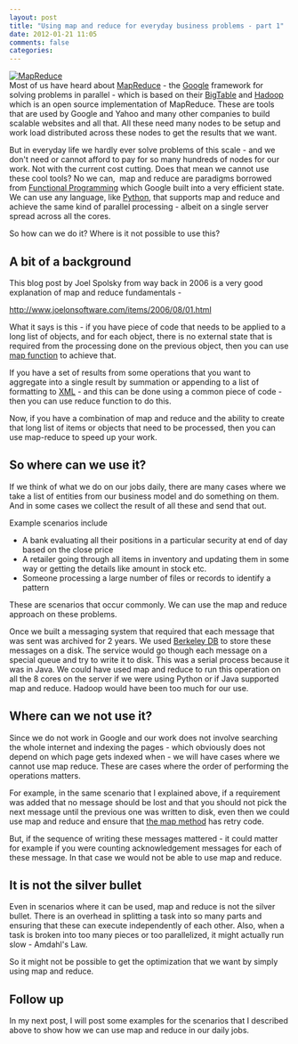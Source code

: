 ```yaml
---
layout: post
title: "Using map and reduce for everyday business problems - part 1"
date: 2012-01-21 11:05
comments: false
categories:
---
```


<div class="mceTemp"><a href="http://www.flickr.com/photos/26672996@N07/4861146813"><img class="zemanta-img-inserted zemanta-img-configured" title="MapReduce" src="http://farm5.static.flickr.com/4119/4861146813_c915e6639e_m.jpg" alt="MapReduce" /></a></div>
Most of us have heard about <a class="zem_slink" title="MapReduce" href="http://en.wikipedia.org/wiki/MapReduce" rel="wikipedia">MapReduce</a> - the <a class="zem_slink" title="Google" href="http://google.com" rel="homepage">Google</a> framework for solving problems in parallel - which is based on their <a class="zem_slink" title="BigTable" href="http://en.wikipedia.org/wiki/BigTable" rel="wikipedia">BigTable</a> and <a class="zem_slink" title="Hadoop" href="http://hadoop.apache.org/" rel="homepage">Hadoop</a> which is an open source implementation of MapReduce. These are tools that are used by Google and Yahoo and many other companies to build scalable websites and all that. All these need many nodes to be setup and work load distributed across these nodes to get the results that we want.

But in everyday life we hardly ever solve problems of this scale - and we don't need or cannot afford to pay for so many hundreds of nodes for our work. Not with the current cost cutting. Does that mean we cannot use these cool tools? No we can,  map and reduce are paradigms borrowed from <a class="zem_slink" title="Functional programming" href="http://en.wikipedia.org/wiki/Functional_programming" rel="wikipedia">Functional Programming</a> which Google built into a very efficient state. We can use any language, like <a class="zem_slink" title="Python (programming language)" href="http://www.python.org/" rel="homepage">Python</a>, that supports map and reduce and achieve the same kind of parallel processing - albeit on a single server spread across all the cores.

So how can we do it? Where is it not possible to use this?

<!--more-->
<h2>A bit of a background</h2>
This blog post by Joel Spolsky from way back in 2006 is a very good explanation of map and reduce fundamentals -

<a href="http://www.joelonsoftware.com/items/2006/08/01.html">http://www.joelonsoftware.com/items/2006/08/01.html</a>

What it says is this - if you have piece of code that needs to be applied to a long list of objects, and for each object, there is no external state that is required from the processing done on the previous object, then you can use <a class="zem_slink" title="Map (higher-order function)" href="http://en.wikipedia.org/wiki/Map_%28higher-order_function%29" rel="wikipedia">map function</a> to achieve that.

If you have a set of results from some operations that you want to aggregate into a single result by summation or appending to a list of formatting to <a class="zem_slink" title="XML" href="http://en.wikipedia.org/wiki/XML" rel="wikipedia">XML</a> - and this can be done using a common piece of code - then you can use reduce function to do this.

Now, if you have a combination of map and reduce and the ability to create that long list of items or objects that need to be processed, then you can use map-reduce to speed up your work.
<h2>So where can we use it?</h2>
If we think of what we do on our jobs daily, there are many cases where we take a list of entities from our business model and do something on them. And in some cases we collect the result of all these and send that out.

Example scenarios include
<ul>
	<li>A bank evaluating all their positions in a particular security at end of day based on the close price</li>
	<li>A retailer going through all items in inventory and updating them in some way or getting the details like amount in stock etc.</li>
	<li>Someone processing a large number of files or records to identify a pattern</li>
</ul>
These are scenarios that occur commonly. We can use the map and reduce approach on these problems.

Once we built a messaging system that required that each message that was sent was archived for 2 years. We used <a class="zem_slink" title="Berkeley DB" href="http://www.oracle.com/us/products/database/berkeley-db/index.html" rel="homepage">Berkeley DB</a> to store these messages on a disk. The service would go though each message on a special queue and try to write it to disk. This was a serial process because it was in Java. We could have used map and reduce to run this operation on all the 8 cores on the server if we were using Python or if Java supported map and reduce. Hadoop would have been too much for our use.
<h2>Where can we not use it?</h2>
Since we do not work in Google and our work does not involve searching the whole internet and indexing the pages - which obviously does not depend on which page gets indexed when - we will have cases where we cannot use map reduce. These are cases where the order of performing the operations matters.

For example, in the same scenario that I explained above, if a requirement was added that no message should be lost and that you should not pick the next message until the previous one was written to disk, even then we could use map and reduce and ensure that <a class="zem_slink" title="Propositional formula" href="http://en.wikipedia.org/wiki/Propositional_formula" rel="wikipedia">the map method</a> has retry code.

But, if the sequence of writing these messages mattered - it could matter for example if you were counting acknowledgement messages for each of these message. In that case we would not be able to use map and reduce.
<h2>It is not the silver bullet</h2>
Even in scenarios where it can be used, map and reduce is not the silver bullet. There is an overhead in splitting a task into so many parts and ensuring that these can execute independently of each other. Also, when a task is broken into too many pieces or too parallelized, it might actually run slow - Amdahl's Law.

So it might not be possible to get the optimization that we want by simply using map and reduce.
<h2>Follow up</h2>
In my next post, I will post some examples for the scenarios that I described above to show how we can use map and reduce in our daily jobs.

&nbsp;